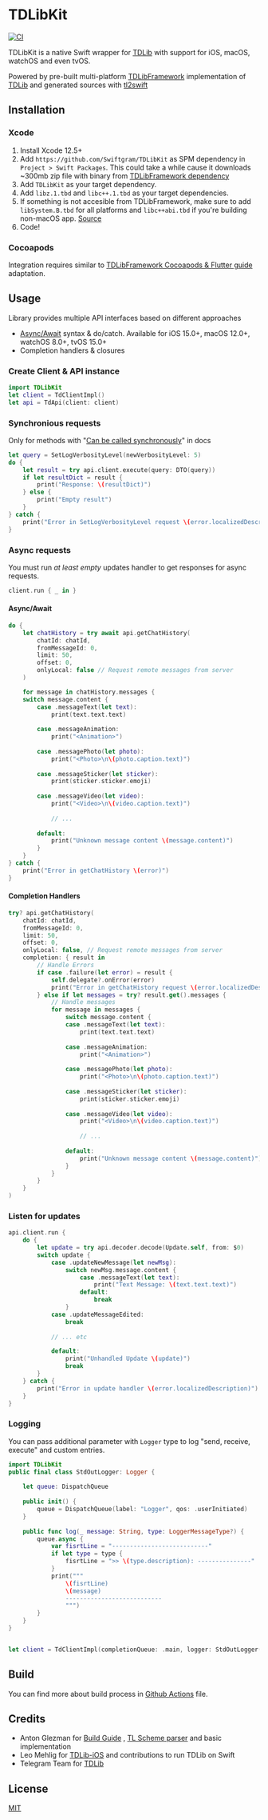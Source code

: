 # TDLibKit

[![CI](https://github.com/Swiftgram/TDLibKit/actions/workflows/ci.yml/badge.svg)](https://github.com/Swiftgram/TDLibKit/actions/workflows/ci.yml)

TDLibKit is a native Swift wrapper for [TDLib](https://github.com/tdlib/td) with support for iOS, macOS, watchOS and
even tvOS.

Powered by pre-built multi-platform [TDLibFramework](https://github.com/Swiftgram/TDLibFramework) implementation
of [TDLib](https://github.com/tdlib/td) and generated sources with [tl2swift](https://github.com/Swiftgram/tl2swift)

## Installation

### Xcode

1. Install Xcode 12.5+
2. Add `https://github.com/Swiftgram/TDLibKit` as SPM dependency in `Project > Swift Packages`. This could take a while
   cause it downloads ~300mb zip file with binary
   from [TDLibFramework dependency](https://github.com/Swiftgram/TDLibFramework)
3. Add `TDLibKit` as your target dependency.
4. Add `libz.1.tbd` and `libc++.1.tbd` as your target dependencies.
5. If something is not accesible from TDLibFramework, make sure to add `libSystem.B.tbd` for all platforms
   and `libc++abi.tbd` if you're building non-macOS
   app. [Source](https://github.com/modestman/tdlib-swift/blob/master/td-xcframework/td.xcodeproj/project.pbxproj#L301)
6. Code!

### Cocoapods

Integration requires similar
to [TDLibFramework Cocoapods & Flutter guide](https://github.com/Swiftgram/TDLibFramework/wiki/CocoaPods-&-Flutter)
adaptation.

## Usage

Library provides multiple API interfaces based on different approaches

- [Async/Await](https://docs.swift.org/swift-book/LanguageGuide/Concurrency.html) syntax & do/catch. Available for iOS
  15.0+, macOS 12.0+, watchOS 8.0+, tvOS 15.0+
- Completion handlers & closures

### Create Client & API instance

```swift
import TDLibKit
let client = TdClientImpl()
let api = TdApi(client: client)
```

### Synchronious requests

Only for methods
with "[Can be called synchronously](https://github.com/tdlib/td/blob/73d8fb4b3584633b0ffde97a20bbff6602e7a5c4/td/generate/scheme/td_api.tl#L4294)"
in docs

```swift
let query = SetLogVerbosityLevel(newVerbosityLevel: 5)
do {
    let result = try api.client.execute(query: DTO(query))
    if let resultDict = result {
        print("Response: \(resultDict)")
    } else {
        print("Empty result")
    }
} catch {
    print("Error in SetLogVerbosityLevel request \(error.localizedDescription)")
}
```

### Async requests

You must run _at least empty_ updates handler to get responses for async requests.

```swift
client.run { _ in }
```

#### Async/Await

```swift
do {
    let chatHistory = try await api.getChatHistory(
        chatId: chatId,
        fromMessageId: 0,
        limit: 50,
        offset: 0,
        onlyLocal: false // Request remote messages from server
    )

    for message in chatHistory.messages {
    switch message.content {
        case .messageText(let text):
            print(text.text.text)
            
        case .messageAnimation:
            print("<Animation>")
            
        case .messagePhoto(let photo):
            print("<Photo>\n\(photo.caption.text)")
            
        case .messageSticker(let sticker):
            print(sticker.sticker.emoji)
            
        case .messageVideo(let video):
            print("<Video>\n\(video.caption.text)")
            
            // ...
            
        default:
            print("Unknown message content \(message.content)")
        }
    }
} catch {
    print("Error in getChatHistory \(error)")
}
```

#### Completion Handlers

```swift
try? api.getChatHistory(
    chatId: chatId,
    fromMessageId: 0,
    limit: 50,
    offset: 0,
    onlyLocal: false, // Request remote messages from server
    completion: { result in
        // Handle Errors
        if case .failure(let error) = result {
            self.delegate?.onError(error)
            print("Error in getChatHistory request \(error.localizedDescription)")
        } else if let messages = try? result.get().messages {
            // Handle messages
            for message in messages {
                switch message.content {
                case .messageText(let text):
                    print(text.text.text)
                    
                case .messageAnimation:
                    print("<Animation>")
                    
                case .messagePhoto(let photo):
                    print("<Photo>\n\(photo.caption.text)")
                    
                case .messageSticker(let sticker):
                    print(sticker.sticker.emoji)
                    
                case .messageVideo(let video):
                    print("<Video>\n\(video.caption.text)")
                    
                    // ...
                    
                default:
                    print("Unknown message content \(message.content)")
                }
            }
        }
    }
)
```

### Listen for updates

```swift
api.client.run {
    do {
        let update = try api.decoder.decode(Update.self, from: $0)
        switch update {
            case .updateNewMessage(let newMsg):
                switch newMsg.message.content {
                    case .messageText(let text):
                        print("Text Message: \(text.text.text)")
                    default:
                        break
                }
            case .updateMessageEdited:
                break
                
            // ... etc

            default:
                print("Unhandled Update \(update)")
                break
        }
    } catch {
        print("Error in update handler \(error.localizedDescription)")
    }
}
```

### Logging

You can pass additional parameter with `Logger` type to log "send, receive, execute" and custom entries.

```swift
import TDLibKit
public final class StdOutLogger: Logger {
    
    let queue: DispatchQueue
    
    public init() {
        queue = DispatchQueue(label: "Logger", qos: .userInitiated)
    }
    
    public func log(_ message: String, type: LoggerMessageType?) {
        queue.async {
            var fisrtLine = "---------------------------"
            if let type = type {
                fisrtLine = ">> \(type.description): ---------------"
            }
            print("""
                \(fisrtLine)
                \(message)
                ---------------------------
                """)
        }
    }
}


let client = TdClientImpl(completionQueue: .main, logger: StdOutLogger())
```

## Build

You can find more about build process in [Github Actions](.github/workflows/ci.yml) file.

## Credits

- Anton Glezman for [Build Guide](https://github.com/modestman/tdlib-swift)
  , [TL Scheme parser](https://github.com/modestman/tl2swift) and basic implementation
- Leo Mehlig for [TDLib-iOS](https://github.com/leoMehlig/TDLib-iOS) and contributions to run TDLib on Swift
- Telegram Team for [TDLib](https://github.com/tdlib/td)

## License

[MIT](LICENSE)
